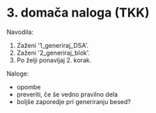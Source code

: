 ﻿# 3. domača naloga (TKK)

Navodila:

1. Zaženi '1_generiraj_DSA'.
2. Zaženi '2_generiraj_blok'.
3. Po želji ponavljaj 2. korak.

Naloge:
- opombe
- preveriti, če še vedno pravilno dela
- boljše zaporedje pri generiranju besed?
